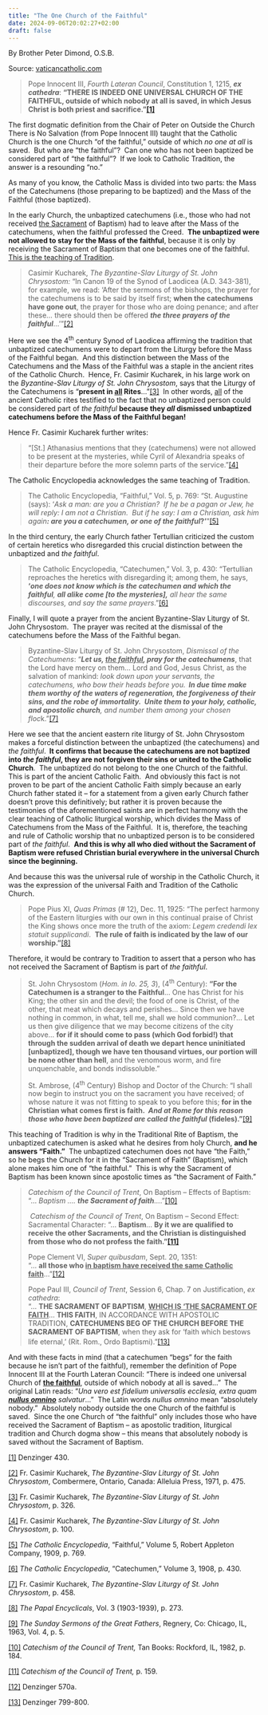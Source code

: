 ```yaml
---
title: "The One Church of the Faithful"
date: 2024-09-06T20:02:27+02:00
draft: false
---
```



By Brother Peter Dimond, O.S.B.

Source: [vaticancatholic.com](https://vaticancatholic.com/the-one-church-of-the-faithful)


<blockquote>
<p>Pope Innocent III, <em>Fourth Lateran Council</em>, Constitution 1, 1215, <strong><em>ex cathedra</em></strong>: <strong>“THERE IS INDEED ONE UNIVERSAL CHURCH OF THE FAITHFUL, outside of which nobody at all is saved, in which Jesus Christ is both priest and sacrifice.”<a href="#_edn1" name="_ednref1">[1]</a></strong></p>
</blockquote>
<p>The first dogmatic definition from the Chair of Peter on Outside the Church There is No Salvation (from Pope Innocent III) taught that the Catholic Church is the one Church “of the faithful,” outside of which <em>no one at all</em> is saved.&nbsp; But who are “the faithful”?&nbsp; Can one who has not been baptized be considered part of “the faithful”?&nbsp; If we look to Catholic Tradition, the answer is a resounding “no.”</p>
<p>As many of you know, the Catholic Mass is divided into two parts: the Mass of the Catechumens (those preparing to be baptized) and the Mass of the Faithful (those baptized).&nbsp;</p>
<p>In the early Church, the unbaptized catechumens (i.e., those who had not received <u>the Sacrament</u> of Baptism) had to leave after the Mass of the catechumens, when the faithful professed the Creed.&nbsp; <strong>The unbaptized were not allowed to stay for the Mass of the faithful</strong>, because it is only by receiving the Sacrament of Baptism that one becomes one of the faithful.&nbsp; <u>This is the teaching of Tradition</u>.</p>
<blockquote>
<p>Casimir Kucharek, <em>The Byzantine-Slav Liturgy of St. John Chrysostom:</em><span style="font-size: inherit;">&nbsp;“In Canon 19 of the Synod of Laodicea (A.D. 343-381), for example, we read: ‘After the sermons of the bishops, the prayer for the catechumens is to be said by itself first; </span><strong style="font-size: inherit;">when the catechumens have gone out</strong><span style="font-size: inherit;">, the prayer for those who are doing penance; and after these… there should then be offered </span><strong style="font-size: inherit;"><em>the three prayers of the faithful</em></strong><span style="font-size: inherit;">…’”</span><a style="font-size: inherit;" href="#_edn2" name="_ednref2">[2]</a></p>
</blockquote>
<p>Here we see the 4<sup>th</sup> century Synod of Laodicea affirming the tradition that unbaptized catechumens were to depart from the Liturgy before the Mass of the Faithful began.&nbsp; And this distinction between the Mass of the Catechumens and the Mass of the Faithful was a staple in the ancient rites of the Catholic Church.&nbsp; Hence, Fr. Casimir Kucharek, in his large work on the <em>Byzantine-Slav Liturgy of St. John Chrysostom</em>, says that the Liturgy of the Catechumens is “<strong>present in <u>all</u> Rites</strong>…”<a href="#_edn3" name="_ednref3">[3]</a>&nbsp; In other words, <u>all</u> of the ancient Catholic rites testified to the fact that no unbaptized person could be considered part of <em>the faithful</em> <strong>because they <em>all</em> dismissed unbaptized catechumens before the Mass of the Faithful began!</strong>&nbsp;</p>
<p>Hence Fr. Casimir Kucharek further writes:</p>
<blockquote>
<p>“[St.] Athanasius mentions that they (catechumens) were not allowed to be present at the mysteries, while Cyril of Alexandria speaks of their departure before the more solemn parts of the service.”<a href="#_edn4" name="_ednref4">[4]</a></p>
</blockquote>
<p>The Catholic Encyclopedia acknowledges the same teaching of Tradition.</p>
<blockquote>
<p>The Catholic Encyclopedia, “Faithful,” Vol. 5, p. 769: “St. Augustine (says): ‘<em>Ask a man: are you a Christian?&nbsp; If he be a pagan or Jew, he will reply: I am not a Christian.&nbsp; But if he say: I am a Christian, ask him again<strong>: are you a catechumen, or one of the faithful</strong></em><strong>?’</strong>”<a href="#_edn5" name="_ednref5">[5]</a></p>
</blockquote>
<p>In the third century, the early Church father Tertullian criticized the custom of certain heretics who disregarded this crucial distinction between the unbaptized and <em>the faithful</em>.</p>
<blockquote>
<p>The Catholic Encyclopedia, “Catechumen,” Vol. 3, p. 430: “Tertullian reproaches the heretics with disregarding it; among them, he says, <strong>‘<em>one does not know which is the catechumen and which the faithful</em></strong><em>, <strong>all alike come [to the mysteries],</strong> all hear the same discourses, and say the same prayers</em>.”<a href="#_edn6" name="_ednref6">[6]</a>&nbsp;</p>
</blockquote>
<p>Finally, I will quote a prayer from the ancient Byzantine-Slav Liturgy of St. John Chrysostom.&nbsp; The prayer was recited at the dismissal of the catechumens before the Mass of the Faithful began.</p>
<blockquote>
<p>Byzantine-Slav Liturgy of St. John Chrysostom, <em>Dismissal of the Catechumens</em>: “<strong><em>Let us, <u>the faithful</u>, pray for the catechumens</em></strong>, that the Lord have mercy on them… Lord and God, Jesus Christ, as the salvation of mankind: <em>look down upon your servants, the catechumens, who bow their heads before you.<strong>&nbsp; In due time make them worthy of the waters of regeneration, the forgiveness of their sins, and the robe of immortality.&nbsp; Unite them to your holy, catholic, and apostolic church</strong>, and number them among your chosen floc</em>k.”<a href="#_edn7" name="_ednref7">[7]</a></p>
</blockquote>
<p>Here we see that the ancient eastern rite liturgy of St. John Chrysostom makes a forceful distinction between the unbaptized (the catechumens) and <em>the faithful</em>.<strong>&nbsp; It confirms that because the catechumens are not baptized into <em>the faithful</em>, they are not forgiven their sins or united to the Catholic Church</strong>.&nbsp; The unbaptized do not belong to the one Church of the faithful.&nbsp; This is part of the ancient Catholic Faith.&nbsp; And obviously this fact is not proven to be part of the ancient Catholic Faith simply because an early Church father stated it – for a statement from a given early Church father doesn’t prove this definitively; but rather it is proven because the testimonies of the aforementioned saints are in perfect harmony with the clear teaching of Catholic liturgical worship, which divides the Mass of Catechumens from the Mass of the Faithful.&nbsp; It is, therefore, the teaching and rule of Catholic worship that no unbaptized person is to be considered part of <em>the faithful</em>.&nbsp; <strong>And this is why all who died without the Sacrament of Baptism were refused Christian burial everywhere in the universal Church since the beginning.</strong></p>
<p>And because this was the universal rule of worship in the Catholic Church, it was the expression of the universal Faith and Tradition of the Catholic Church.</p>
<blockquote>
<p>Pope Pius XI, <em>Quas Primas</em> (# 12), Dec. 11, 1925: “The perfect harmony of the Eastern liturgies with our own in this continual praise of Christ the King shows once more the truth of the axiom: <em>Legem credendi lex statuit supplicandi</em>.&nbsp; <strong>The rule of faith is indicated by the law of our worship.”</strong><a href="#_edn8" name="_ednref8">[8]</a></p>
</blockquote>
<p>Therefore, it would be contrary to Tradition to assert that a person who has not received the Sacrament of Baptism is part of <em>the faithful</em>.&nbsp;</p>
<blockquote>
<p>St. John Chrysostom (<em>Hom. in Io. 25, 3</em>), (4<sup>th</sup> Century): <strong>“For the Catechumen is a stranger to the Faithful</strong>… One has Christ for his King; the other sin and the devil; the food of one is Christ, of the other, that meat which decays and perishes… Since then we have nothing in common, in what, tell me, shall we hold communion?… Let us then give diligence that we may become citizens of the city above… <strong>for if it should come to pass (which God forbid!) that through the sudden arrival of death we depart hence uninitiated [unbaptized], though we have ten thousand virtues, our portion will be none other than hell</strong>, and the venomous worm, and fire unquenchable, and bonds indissoluble.”</p>
<p>St. Ambrose, (4<sup>th</sup> Century) Bishop and Doctor of the Church: “I shall now begin to instruct you on the sacrament you have received; of whose nature it was not fitting to speak to you before this; <strong>for in the Christian what comes first is faith.&nbsp; <em>And at Rome for this reason those who have been baptized are called the faithful</em> (fideles).”</strong><a href="#_edn9" name="_ednref9">[9]</a></p>
</blockquote>
<p>This teaching of Tradition is why in the Traditional Rite of Baptism, the unbaptized catechumen is asked what he desires from holy Church, <strong>and he answers “Faith.”</strong>&nbsp; The unbaptized catechumen does not have “the Faith,” so he begs the Church for it in the “Sacrament of Faith” (Baptism), which alone makes him one of “the faithful.”&nbsp; This is why the Sacrament of Baptism has been known since apostolic times as “the Sacrament of Faith.”</p>
<blockquote>
<p><em>Catechism of the Council of Trent</em>, On Baptism – Effects of Baptism: <br>“…<em> Baptism …. <strong>the Sacrament of faith</strong>…</em>.”<a href="#_edn10" name="_ednref10">[10]</a></p>
<p><em>&nbsp;</em><em>Catechism of the Council of Trent</em>, On Baptism – Second Effect: Sacramental Character: “… <strong>Baptism</strong>… <strong>By it we are qualified to receive the other Sacraments, and the Christian is distinguished from those who do not profess the faith.”<a href="#_edn11" name="_ednref11">[11]</a></strong></p>
<p>Pope Clement VI, <em>Super quibusdam</em>, Sept. 20, 1351: <br>“… <strong>all those who <u>in baptism have received the same Catholic faith</u></strong>...”<a href="#_edn12" name="_ednref12">[12]</a></p>
<p>Pope Paul III, <em>Council of Trent</em>, Session 6, Chap. 7 on Justification, <em>ex cathedra</em>: <br>“… <strong>THE SACRAMENT OF BAPTISM</strong>, <strong><u>WHICH IS ‘THE SACRAMENT OF FAITH</u></strong>… <strong>THIS FAITH</strong>, IN ACCORDANCE WITH APOSTOLIC TRADITION, <strong>CATECHUMENS BEG OF THE CHURCH BEFORE THE SACRAMENT OF BAPTISM</strong>, when they ask for ‘faith which bestows life eternal,’ (Rit. Rom., Ordo Baptismi).”<a href="#_edn13" name="_ednref13">[13]</a><sup>&nbsp;</sup></p>
</blockquote>
<p>And with these facts in mind (that a catechumen “begs” for the faith because he isn’t part of the faithful), remember the definition of Pope Innocent III at the Fourth Lateran Council: “There is indeed one universal Church of <strong><u>the faithful</u></strong>, outside of which nobody at all is saved…”<strong>&nbsp; </strong>The original Latin reads: “<em>Una vero est fidelium universalis ecclesia, extra quam <strong><u>nullus omnino</u></strong> salvatur</em>…”&nbsp; The Latin words <em>nullus omnino</em> mean “absolutely nobody.”&nbsp; Absolutely nobody outside the one Church of the faithful is saved.&nbsp; Since the one Church of “the faithful” only includes those who have received the Sacrament of Baptism – as apostolic tradition, liturgical tradition and Church dogma show – this means that absolutely nobody is saved without the Sacrament of Baptism.</p>
<div class="footnotes">
<div>
<p><a href="#_ednref1" name="_edn1">[1]</a> Denzinger 430.</p>
</div>
<div>
<p><a href="#_ednref2" name="_edn2">[2]</a> Fr. Casimir Kucharek, <em>The Byzantine-Slav Liturgy of St. John Chrysostom</em>, Combermere, Ontario, Canada: Alleluia Press, 1971, p. 475.</p>
</div>
<div>
<p><a href="#_ednref3" name="_edn3">[3]</a> Fr. Casimir Kucharek, <em>The Byzantine-Slav Liturgy of St. John Chrysostom</em>, p. 326.</p>
</div>
<div>
<p><a href="#_ednref4" name="_edn4">[4]</a> Fr. Casimir Kucharek, <em>The Byzantine-Slav Liturgy of St. John Chrysostom</em>, p. 100.</p>
</div>
<div>
<p><a href="#_ednref5" name="_edn5">[5]</a> <em>The Catholic Encyclopedia</em>, “Faithful,” Volume 5, Robert Appleton Company, 1909, p. 769.</p>
</div>
<div>
<p><a href="#_ednref6" name="_edn6">[6]</a> <em>The Catholic Encyclopedia</em>, “Catechumen,” Volume 3, 1908, p. 430.</p>
</div>
<div>
<p><a href="#_ednref7" name="_edn7">[7]</a> Fr. Casimir Kucharek, <em>The Byzantine-Slav Liturgy of St. John Chrysostom</em>, p. 458.</p>
</div>
<div>
<p><a href="#_ednref8" name="_edn8">[8]</a> <em>The Papal Encyclicals</em>, Vol. 3 (1903-1939), p. 273.</p>
</div>
<div>
<p><a href="#_ednref9" name="_edn9">[9]</a> <em>The Sunday Sermons of the Great Fathers</em>, Regnery, Co: Chicago, IL, 1963, Vol. 4, p. 5.</p>
</div>
<div>
<p><a href="#_ednref10" name="_edn10">[10]</a> <em>Catechism of the Council of Trent,</em> Tan Books: Rockford, IL, 1982, p. 184.</p>
</div>
<div>
<p><a href="#_ednref11" name="_edn11">[11]</a> <em>Catechism of the Council of Trent,</em> p. 159.</p>
</div>
<div>
<p><a href="#_ednref12" name="_edn12">[12]</a> Denzinger 570a.</p>
</div>
<div>
<p><a href="#_ednref13" name="_edn13">[13]</a> Denzinger 799-800.</p>
</div>
</div>
</div>
